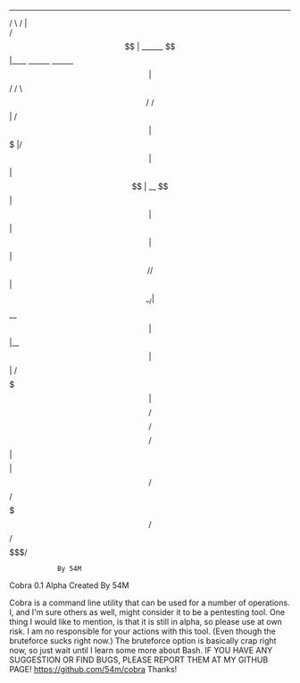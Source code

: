   ______             __                          
 /      \           /  |                         
/$$$$$$  |  ______  $$ |____    ______   ______  
$$ |  $$/  /      \ $$      \  /      \ /      \ 
$$ |      /$$$$$$  |$$$$$$$  |/$$$$$$  |$$$$$$  |
$$ |   __ $$ |  $$ |$$ |  $$ |$$ |  $$/ /    $$ |
$$ \__/  |$$ \__$$ |$$ |__$$ |$$ |     /$$$$$$$ |
$$    $$/ $$    $$/ $$    $$/ $$ |     $$    $$ |
 $$$$$$/   $$$$$$/  $$$$$$$/  $$/       $$$$$$$/ 
 
 				By 54M
 
Cobra 0.1 Alpha Created By 54M

Cobra is a command line utility that can be used for a number of operations.
I, and I'm sure others as well, might consider it to be a pentesting tool.
One thing I would like to mention, is that it is still in alpha, so please use at own risk.
I am no responsible for your actions with this tool. (Even though the bruteforce sucks right now.)
The bruteforce option is basically crap right now, so just wait until I learn some more about Bash.
IF YOU HAVE ANY SUGGESTION OR FIND BUGS, PLEASE REPORT THEM AT MY GITHUB PAGE! https://github.com/54m/cobra
 Thanks!
 
 
 
